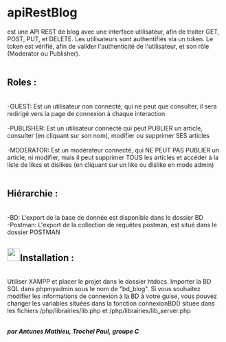 # apiRestBlog
est une API REST de blog avec une interface utilisateur, afin de traiter GET, POST, PUT, et DELETE. Les utilisateurs sont authentifiés via un token. Le token est vérifié, afin de valider l'authenticité de l'utilisateur, et son rôle (Moderator ou Publisher).
<br><br>

<h2>Roles : </h2> &ensp;
<br>-GUEST: Est un utilisateur non connecté, qui ne peut que consulter, il sera redirigé vers la page de connexion à chaque interaction
<br><br>-PUBLISHER: Est un utilisateur connecté qui peut PUBLIER un article, consulter (en cliquant sur son nom), modifier ou supprimer SES articles
<br><br>-MODERATOR: Est un modérateur connecté, qui NE PEUT PAS PUBLIER un article, ni modifier, mais il peut supprimer TOUS les articles et accéder à la liste de likes et dislikes (en cliquant sur un like ou dislike en mode admin)
<br><br>

<h2>Hiérarchie : </h2> &ensp;
<br>-BD: L'export de la base de donnée est disponible dans le dossier BD
<br>-Postman: L'export de la collection de requêtes postman, est situé dans le dossier POSTMAN

<h2><img src="https://user-images.githubusercontent.com/112857106/223517565-8b8d33a7-2e78-4049-a2f9-46cf9899d1c7.png" style="width: 30px;">Installation : </h2> &ensp;
<br>Utiliser XAMPP et placer le projet dans le dossier htdocs. Importer la BD SQL dans phpmyadmin sous le nom de "bd_blog". Si vous souhaitez modifier les informations de connexion à la BD à votre guise, vous pouvez changer les variables situées dans la fonction connexionBD() située dans les fichiers /php/librairies/lib.php et /php/librairies/lib_server.php


<br><b><i>par Antunes Mathieu, Trochel Paul, groupe C</i></b>
